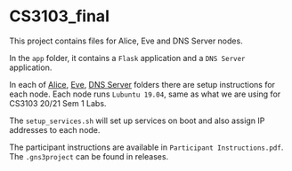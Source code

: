 # CS3103_final

This project contains files for Alice, Eve and DNS Server nodes. 

In the `app` folder, it contains a `Flask` application and a `DNS Server` application. 

In each of [Alice](./Alice), [Eve](./Eve), [DNS Server](./DNS_Server) folders there are setup instructions for each node. Each node runs `Lubuntu 19.04`, same as what we are using for CS3103 20/21 Sem 1 Labs. 

The `setup_services.sh` will set up services on boot and also assign IP addresses to each node.

The participant instructions are available in `Participant Instructions.pdf`. The `.gns3project` can be found in releases.
